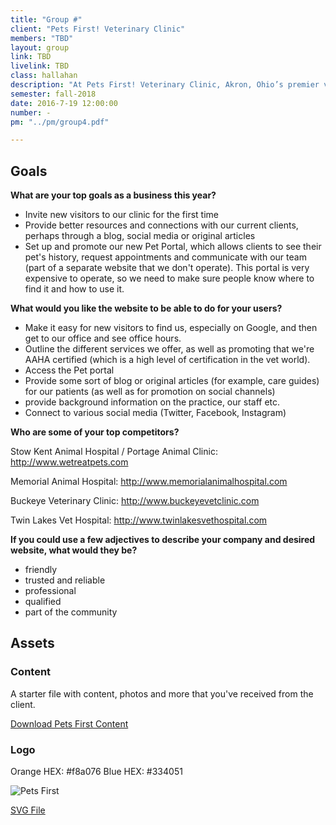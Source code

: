 ```yaml
---
title: "Group #"
client: "Pets First! Veterinary Clinic"
members: "TBD"
layout: group
link: TBD
livelink: TBD
class: hallahan
description: "At Pets First! Veterinary Clinic, Akron, Ohio’s premier veterinary care provider, we know your pet is a valuable member of your family.  That’s why we treat your pets as one of our own, with affordance vaccinations and wellness care that will keep your furry companion happy and healthy."
semester: fall-2018
date: 2016-7-19 12:00:00
number: -
pm: "../pm/group4.pdf"

---
```


## Goals

**What are your top goals as a business this year?**

* Invite new visitors to our clinic for the first time
* Provide better resources and connections with our current clients, perhaps through a blog, social media or original articles
* Set up and promote our new Pet Portal, which allows clients to see their pet's history, request appointments and communicate with our team (part of a separate website that we don't operate).  This portal is very expensive to operate, so we need to make sure people know where to find it and how to use it.

**What would you like the website to be able to do for your users?**

* Make it easy for new visitors to find us, especially on Google, and then get to our office and see office hours.
* Outline the different services we offer, as well as promoting that we're AAHA certified (which is a high level of certification in the vet world).
* Access the Pet portal
* Provide some sort of blog or original articles (for example, care guides) for our patients (as well as for promotion on social channels)
* provide background information on the practice, our staff etc.
* Connect to various social media (Twitter, Facebook, Instagram)


**Who are some of your top competitors?**

Stow Kent Animal Hospital / Portage Animal Clinic: http://www.wetreatpets.com

Memorial Animal Hospital:
http://www.memorialanimalhospital.com

Buckeye Veterinary Clinic:
http://www.buckeyevetclinic.com

Twin Lakes Vet Hospital:
http://www.twinlakesvethospital.com


**If you could use a few adjectives to describe your company and desired website, what would they be?**

* friendly
* trusted and reliable
* professional
* qualified
* part of the community


## Assets

### Content

A starter file with content, photos and more that you've received from the client.  

<a href="/class/groups/assets/group11/group-11-content.zip">Download Pets First Content</a>

### Logo

Orange HEX: #f8a076
Blue HEX: #334051

<img src="/class/groups/assets/group11/pets-first-color.svg" alt="Pets First" />

<a href="/class/groups/assets/group11/pets-first-color.svg">SVG File</a>

